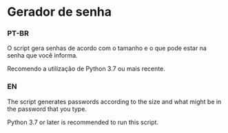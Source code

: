 # Gerador de senha

### PT-BR

O script gera senhas de acordo com o tamanho e o que pode estar na senha que você informa.

Recomendo a utilização de Python 3.7 ou mais recente.

### EN

The script generates passwords according to the size and what might be in the password that you type.

Python 3.7 or later is recommended to run this script.
